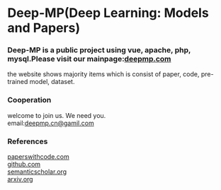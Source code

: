 # Deep-MP(Deep Learning: Models and Papers) 
### Deep-MP is a public project using vue, apache, php, mysql.Please visit our mainpage:[deepmp.com](http://deepmp.com/dashboard/)  
the website shows majority items which is consist of paper, code, pre-trained model, dataset.


### Cooperation
welcome to join us. We need you.  
email:deepmp.cn@gamil.com  

### References
[paperswithcode.com](https://paperswithcode.com)  
[github.com](https://github.com/)    
[semanticscholar.org](https://www.semanticscholar.org/)     
[arxiv.org](https://arxiv.org)    
